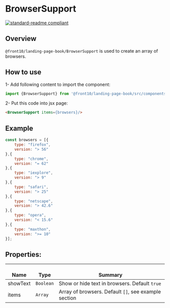 # BrowserSupport

[![standard-readme compliant](https://img.shields.io/badge/standard--readme-OK-green.svg?style=flat-square)](https://github.com/RichardLitt/standard-readme)

## Overview
`@front10/landing-page-book/BrowserSupport` is used to create an array of browsers.

## How to use
1- Add following content to import the component:
```js
import {BrowserSupport} from '@front10/landing-page-book/src/components';
```

2- Put this code into jsx page:
```html
<BrowserSupport items={browsers}/>
```

## Example
```js
const browsers = [{
	type: "firefox",
	version: "> 56"
},{
	type: "chrome",
	version: "= 62"
},{
	type: "iexplore",
	version: "> 9"
},{
	type: "safari",
	version: "> 25"
},{
	type: "netscape",
	version: "> 42.6"
},{
	type: "opera",
	version: "< 15.6"
},{
	type: "maxthon",
	version: ">= 10"
}];
```

## Properties:

| </br>Name   | </br>Type | </br>Summary                                                                                 | 
| ------------| - | ------------------------------------------------------------------------------------------------------ |
| showText      | `Boolean` | Show or hide text in browsers. Default `true` |
| items      | `Array` | Array of browsers. Default `[]`, see example section |